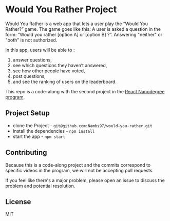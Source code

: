 # Would You Rather Project

Would You Rather is a web app that lets a user play the “Would You Rather?” game.
The game goes like this: A user is asked a question in the form: “Would you rather [option A] or [option B] ?”. Answering "neither" or "both" is not authorized.

In this app, users will be able to :

1. answer questions,
2. see which questions they haven’t answered,
3. see how other people have voted,
4. post questions,
5. and see the ranking of users on the leaderboard.

This repo is a code-along with the second project in the [React Nanodegree program](https://www.udacity.com/course/react-nanodegree--nd019).

## Project Setup

- clone the Project - `git@github.com:Nambs97/would-you-rather.git`
- install the dependencies - `npm install`
- start the app - `npm start`

## Contributing

Because this is a code-along project and the commits correspond to specific videos in the program, we will not be accepting pull requests.

If you feel like there's a major problem, please open an issue to discuss the problem and potential resolution.

## License

MIT
